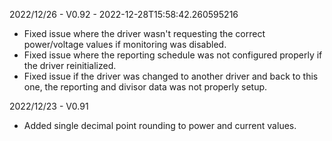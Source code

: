 2022/12/26 - V0.92 - 2022-12-28T15:58:42.260595216
- Fixed issue where the driver wasn't requesting the correct 
  power/voltage values if monitoring was disabled.
- Fixed issue where the reporting schedule was not configured
  properly if the driver reinitialized.
- Fixed issue if the driver was changed to another driver 
  and back to this one, the reporting and divisor data was 
  not properly setup.

2022/12/23 - V0.91
- Added single decimal point rounding to power and current values.
